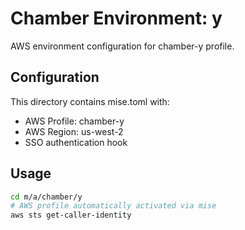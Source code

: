 # Chamber Environment: y

AWS environment configuration for chamber-y profile.

## Configuration

This directory contains mise.toml with:
- AWS Profile: chamber-y
- AWS Region: us-west-2
- SSO authentication hook

## Usage

```bash
cd m/a/chamber/y
# AWS profile automatically activated via mise
aws sts get-caller-identity
```
